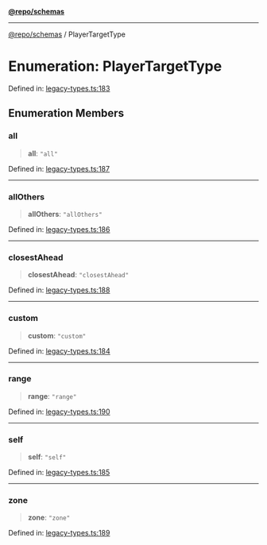 [**@repo/schemas**](../README.md)

***

[@repo/schemas](../globals.md) / PlayerTargetType

# Enumeration: PlayerTargetType

Defined in: [legacy-types.ts:183](https://github.com/alexqguo/drinking-board-game-v3/blob/319f46e6df50e1a195afdf9748097c1d21edcb71/packages/schemas/src/legacy-types.ts#L183)

## Enumeration Members

### all

> **all**: `"all"`

Defined in: [legacy-types.ts:187](https://github.com/alexqguo/drinking-board-game-v3/blob/319f46e6df50e1a195afdf9748097c1d21edcb71/packages/schemas/src/legacy-types.ts#L187)

***

### allOthers

> **allOthers**: `"allOthers"`

Defined in: [legacy-types.ts:186](https://github.com/alexqguo/drinking-board-game-v3/blob/319f46e6df50e1a195afdf9748097c1d21edcb71/packages/schemas/src/legacy-types.ts#L186)

***

### closestAhead

> **closestAhead**: `"closestAhead"`

Defined in: [legacy-types.ts:188](https://github.com/alexqguo/drinking-board-game-v3/blob/319f46e6df50e1a195afdf9748097c1d21edcb71/packages/schemas/src/legacy-types.ts#L188)

***

### custom

> **custom**: `"custom"`

Defined in: [legacy-types.ts:184](https://github.com/alexqguo/drinking-board-game-v3/blob/319f46e6df50e1a195afdf9748097c1d21edcb71/packages/schemas/src/legacy-types.ts#L184)

***

### range

> **range**: `"range"`

Defined in: [legacy-types.ts:190](https://github.com/alexqguo/drinking-board-game-v3/blob/319f46e6df50e1a195afdf9748097c1d21edcb71/packages/schemas/src/legacy-types.ts#L190)

***

### self

> **self**: `"self"`

Defined in: [legacy-types.ts:185](https://github.com/alexqguo/drinking-board-game-v3/blob/319f46e6df50e1a195afdf9748097c1d21edcb71/packages/schemas/src/legacy-types.ts#L185)

***

### zone

> **zone**: `"zone"`

Defined in: [legacy-types.ts:189](https://github.com/alexqguo/drinking-board-game-v3/blob/319f46e6df50e1a195afdf9748097c1d21edcb71/packages/schemas/src/legacy-types.ts#L189)
